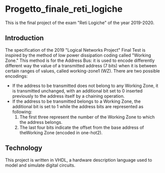 # Progetto_finale_reti_logiche
This is the final project of the exam "Reti Logiche" of the year 2019-2020.

## Introduction

The specification of the 2019 "Logical Networks Project" Final Test is inspired by the method of low power dissipation coding called "Working Zone."
This method is for the Address Bus: it is used to encode differently different way the value of a transmitted address (7 bits) when it is between certain ranges of values, called working-zone1 (WZ).
There are two possible encodings:
- If the address to be transmitted does not belong to any Working Zone, it is transmitted unchanged, with an additional bit set to 0 inserted previously to the address itself by a chaining operation.
- If the address to be transmitted belongs to a Working Zone, the additional bit is set to 1 while the address bits are represented as following:
  1. The first three represent the number of the Working Zone to which the address belongs.
  2. The last four bits indicate the offset from the base address of theWorking Zone (encoded in one-hot2).

## Technology

This project is written in VHDL, a hardware description language used to model and simulate digital circuits.
